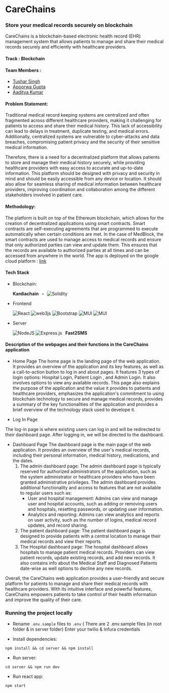 
# CareChains 
<h3> Store your medical records securely on blockchain </h3>
CareChains is a blockchain-based electronic health record (EHR) management system that allows patients  to manage and share their medical records securely and efficiently with healthcare providers. 
 
#### Track : Blockchain
#### Team Members :

- [Tushar Singh](https://github.com/tusharsgh)
- [Apoorwa Gupta](https://github.com/apoorwagupta)
- [Aaditya Kumar](https://github.com/asdfqwert2311)

#### Problem Statement:

Traditional medical record keeping systems are centralized and often fragmented across different healthcare providers, making it challenging for patients to access and share their medical history. This lack of accessibility can lead to delays in treatment, duplicate testing, and medical errors. Additionally, centralized systems are vulnerable to cyber-attacks and data breaches, compromising patient privacy and the security of their sensitive medical information.

Therefore, there is a need for a decentralized platform that allows patients to store and manage their medical history securely, while providing healthcare providers with easy access to accurate and up-to-date information. This platform should be designed with privacy and security in mind and should be easily accessible from any device or location. It should also allow for seamless sharing of medical information between healthcare providers, improving coordination and collaboration among the different stakeholders involved in patient care.

#### Methodology:

The platform is built on top of the Ethereum blockchain, which allows for the creation of decentralized applications using smart contracts. Smart contracts are self-executing agreements that are programmed to execute automatically when certain conditions are met. In the case of MedBlock, the smart contracts are used to manage access to medical records and ensure that only authorized parties can view and update them. This ensures that the records are available to authorized parties at all times and can be accessed from anywhere in the world.
The app is deployed on the google cloud platform : [link](https://github.com/asdfqwert2311)
#### Tech Stack
- Blockchain: 

  <b>Kardiachain &nbsp; - &nbsp; </b><img alt="Solidity" src="https://img.shields.io/badge/Solidity-e6e6e6?style=for-the-badge&logo=solidity&logoColor=black"/>

- Frontend


  <img alt="React" src="https://img.shields.io/badge/react%20-%2320232a.svg?&style=for-the-badge&logo=react&logoColor=%2361DAFB"/> <img alt="web3js" src="https://img.shields.io/badge/web3.js-F16822?style=for-the-badge&logo=web3.js&logoColor=white"/> <img alt="Bootstrap" src="https://img.shields.io/badge/bootstrap%20-%23563D7C.svg?&style=for-the-badge&logo=bootstrap&logoColor=white"/> <img alt="MUI" src="https://img.shields.io/badge/Material%20UI-007FFF?style=for-the-badge&logo=mui&logoColor=white"/> <img alt="MUI" src="https://img.shields.io/badge/styled--components-DB7093?style=for-the-badge&logo=styled-components&logoColor=white"/>

- Server


  <img alt="NodeJS" src="https://img.shields.io/badge/node.js%20-%2343853D.svg?&style=for-the-badge&logo=node.js&logoColor=white"/> <img alt="Express.js" src="https://img.shields.io/badge/express.js%20-%23404d59.svg?&style=for-the-badge"/>
  <b>&nbsp; Fast2SMS &nbsp;</b>

#### Description of the webpages and their functions in the CareChains application
- Home Page
The home page is the landing page of the web application. It provides an overview of the application and its key features, as well as a call-to-action button to log in and about pages. It features 3 types of login options: Hospital Login, Patient Login , and Admin Login. It also involves options to view any available records.
This  page also explains the purpose of the application and the value it provides to patients and healthcare providers, emphasizes the application's commitment to using blockchain technology to secure and manage medical records, provides a summary of the key functionalities of the application and provides a brief overview of the technology stack used to develope it.

- Log In Page

The log-in page is where existing users can log in and will be redirected to their dashboard page. 
After logging in, we will be directed to the dashboard.

- Dashboard Page
The dashboard page is the main page of the web application. It provides an overview of the user's medical records, including their personal information, medical history, medications, and the dates.
  1. The admin dashboard page: The admin dashboard page is typically reserved for authorized administrators of the application, such as the system administrator or healthcare providers who have been granted administrative privileges. The admin dashboard provides additional functionality and access to features that are not available to regular users such as:
      * User and hospital management: Admins can view and manage user and hospital accounts, such as adding or removing users and hospitals, resetting passwords, or updating user information.
      * Analytics and reporting: Admins can view analytics and reports on user activity, such as the number of logins, medical record updates, and record sharing. 
  2. The patient dashboard page: The patient dashboard page is designed to provide patients with a central location to manage their medical records and view their reports. 
  3. The Hospital dashboard page: The hospital dashboard allows hospitals to manage patient medical records. Providers can view patient records, update existing records, and add new records. It also contains info about the Medical Staff and Diagnosed Patients date-wise as well options to decline any new records.


Overall, the CareChains web application provides a user-friendly and secure platform for patients to manage and share their medical records with healthcare providers. With its intuitive interface and powerful features, CareChains empowers patients to take control of their health information and improve the quality of their care.







### Running the project locally

- Rename ```.env.sample``` files to ```.env```
  ( There are 2 .env.sample files (in root folder & in server folder)
  Enter your twilio & Infura credentials
  
- Install dependencies:
```
npm install && cd server && npm install
```

- Run server:
```
cd server && npm run dev
```

- Run react app:
```
npm start
```


